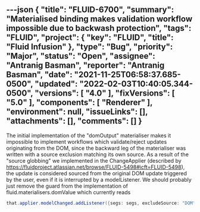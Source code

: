 ---json
{
  "title": "FLUID-6700",
  "summary": "Materialised binding makes validation workflow impossible due to backwash protection",
  "tags": "FLUID",
  "project": {
    "key": "FLUID",
    "title": "Fluid Infusion"
  },
  "type": "Bug",
  "priority": "Major",
  "status": "Open",
  "assignee": "Antranig Basman",
  "reporter": "Antranig Basman",
  "date": "2021-11-25T06:58:37.685-0500",
  "updated": "2022-02-03T10:40:05.344-0500",
  "versions": [
    "4.0"
  ],
  "fixVersions": [
    "5.0"
  ],
  "components": [
    "Renderer"
  ],
  "environment": null,
  "issueLinks": [],
  "attachments": [],
  "comments": []
}
---
The initial implementation of the "domOutput" materialiser makes it impossible to implement workflows which validate/reject updates originating from the DOM, since the backward leg of the materialiser was written with a source exclusion matching its own source. As a result of the "source globbing" we implemented in the ChangeApplier (described by <https://fluidproject.atlassian.net/browse/FLUID-5498#icft=FLUID-5498>), the update is considered sourced from the original DOM update triggered by the user, even if it is interrupted by a modelListener. We should probably just remove the guard from the implementation of fluid.materialisers.domValue which currently reads

```java
that.applier.modelChanged.addListener({segs: segs, excludeSource: "DOM"}, modelListener);
```

        